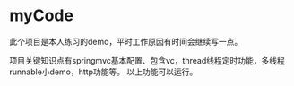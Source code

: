 # myCode
此个项目是本人练习的demo，平时工作原因有时间会继续写一点。

项目关键知识点有springmvc基本配置、包含vc，thread线程定时功能，多线程runnable小demo，http功能等。
以上功能可以运行。
